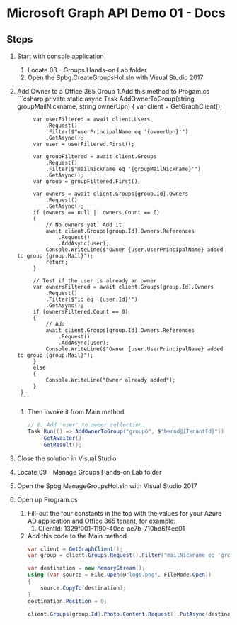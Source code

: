 # Microsoft Graph API Demo 01 - Docs

## Steps
1. Start with console application
	1. Locate 08 - Groups Hands-on Lab folder
	1. Open the Spbg.CreateGroupsHol.sln with Visual Studio 2017
1. Add Owner to a Office 365 Group
	1.Add this method to Progam.cs
		```csharp
		private static async Task AddOwnerToGroup(string groupMailNickname, string ownerUpn)
		{
			var client = GetGraphClient();

			var userFiltered = await client.Users
				.Request()
				.Filter($"userPrincipalName eq '{ownerUpn}'")
				.GetAsync();
			var user = userFiltered.First();

			var groupFiltered = await client.Groups
				.Request()
				.Filter($"mailNickname eq '{groupMailNickname}'")
				.GetAsync();
			var group = groupFiltered.First();

			var owners = await client.Groups[group.Id].Owners
				.Request()
				.GetAsync();
			if (owners == null || owners.Count == 0)
			{
				// No owners yet. Add it
				await client.Groups[group.Id].Owners.References
					.Request()
					.AddAsync(user);
				Console.WriteLine($"Owner {user.UserPrincipalName} added to group {group.Mail}");
				return;
			}

			// Test if the user is already an owner
			var ownersFiltered = await client.Groups[group.Id].Owners
				.Request()
				.Filter($"id eq '{user.Id}'")
				.GetAsync();
			if (ownersFiltered.Count == 0)
			{
				// Add 
				await client.Groups[group.Id].Owners.References
					.Request()
					.AddAsync(user);
				Console.WriteLine($"Owner {user.UserPrincipalName} added to group {group.Mail}");
			}
			else
			{
				Console.WriteLine("Owner already added");
			}
		}
		```
	1. Then invoke it from Main method
		```csharp
		// 6. Add 'user' to owner collection
		Task.Run(() => AddOwnerToGroup("group6", $"bernd@{TenantId}"))
			.GetAwaiter()
			.GetResult();
		```
1. Close the solution in Visual Studio
1. Locate 09 - Manage Groups Hands-on Lab folder
1. Open the Spbg.ManageGroupsHol.sln with Visual Studio 2017
1. Open up Program.cs
	1. Fill-out the four constants in the top with the values for your Azure AD application and Office 365 tenant, for example:
		1. ClientId: 1329f001-1190-40cc-ac7b-710bd6f4ec01
	1. Add this code to the Main method
		```csharp
		var client = GetGraphClient();
		var group = client.Groups.Request().Filter("mailNickname eq 'group2'").GetAsync().Result.FirstOrDefault();

		var destination = new MemoryStream();
		using (var source = File.Open(@"logo.png", FileMode.Open))
		{
			source.CopyTo(destination);
		}
		destination.Position = 0;

		client.Groups[group.Id].Photo.Content.Request().PutAsync(destination).GetAwaiter().GetResult();	```csharp
		```
